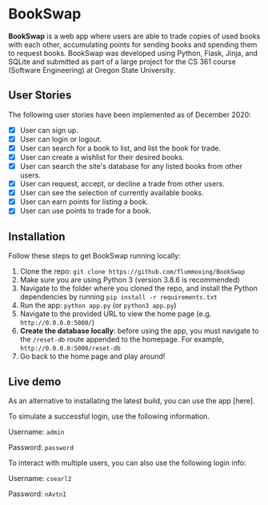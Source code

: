 # BookSwap

**BookSwap** is a web app where users are able to trade copies of used books with each other, accumulating points for sending books and spending them to request books. BookSwap was developed using Python, Flask, Jinja, and SQLite and submitted as part of a large project for the CS 361 course (Software Engineering) at Oregon State University.


## User Stories
The following user stories have been implemented as of December 2020: 

- [X] User can sign up. 
- [X] User can login or logout. 
- [X] User can search for a book to list, and list the book for trade.
- [X] User can create a wishlist for their desired books.
- [X] User can search the site's database for any listed books from other users.
- [X] User can request, accept, or decline a trade from other users.
- [X] User can see the selection of currently available books. 
- [X] User can earn points for listing a book. 
- [X] User can use points to trade for a book.

## Installation

Follow these steps to get BookSwap running locally:

1. Clone the repo: `git clone https://github.com/flummoxing/BookSwap`
2. Make sure you are using Python 3 (version 3.8.6 is recommended)
3. Navigate to the folder where you cloned the repo, and install the Python dependencies by running `pip install -r requirements.txt`
4. Run the app: `python app.py` (or `python3 app.py`)
5. Navigate to the provided URL to view the home page (e.g. `http://0.0.0.0:5000/`)
6. **Create the database locally**: before using the app, you must navigate to the `/reset-db` route appended to the homepage. For example, `http://0.0.0.0:5000/reset-db`
7. Go back to the home page and play around! 

## Live demo

As an alternative to installating the latest build, you can use the app [here].


[https://bookswap.benwichser.com/]: https://bookswap.benwichser.com/


To simulate a successful login, use the following information.

Username: `admin`

Password: `password`

To interact with multiple users, you can also use the following login info:

Username: `csearl2`

Password: `nAvtnI`






